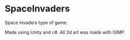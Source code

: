 # SpaceInvaders
Space invaders type of game.


Made using Unity and c#.
All 2d art was made with GIMP.
